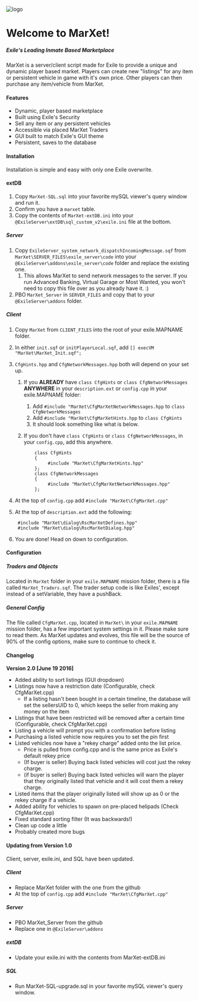 ![logo](http://puu.sh/pp1ty/864b4d13b2.jpg)
# Welcome to MarXet!
##### Exile's Leading Inmate Based Marketplace

MarXet is a server/client script made for Exile to provide a unique and dynamic player based market. Players can create new "listings" for any item or persistent vehicle in game with it's own price. Other players can then purchase any item/vehicle from MarXet.

#### Features
* Dynamic, player based marketplace
* Built using Exile's Security
* Sell any item or any persistent vehicles
* Accessible via placed MarXet Traders
* GUI built to match Exile's GUI theme
* Persistent, saves to the database

#### Installation
Installation is simple and easy with only one Exile overwrite.

#### extDB
1. Copy `MarXet-SQL.sql` into your favorite mySQL viewer's query window and run it.
2. Confirm you have a `marxet` table.
3. Copy the contents of `MarXet-extDB.ini` into your `@ExileServer\extDB\sql_custom_v2\exile.ini` file at the bottom.

##### Server
1. Copy `ExileServer_system_network_dispatchIncomingMessage.sqf` from `MarXet\SERVER_FILES\exile_server\code` into your `@ExileServer\addons\exile_server\code` folder and replace the existing one.
    1. This allows MarXet to send network messages to the server. If you run Advanced Banking, Virtual Garage or Most Wanted, you won't need to copy this file over as you already have it. :)
2. PBO `MarXet_Server` in `SERVER_FILES` and copy that to your `@ExileServer\addons` folder.

##### Client
1. Copy `MarXet` from `CLIENT_FILES` into the root of your exile.MAPNAME folder.
2. In either `init.sqf` or `initPlayerLocal.sqf`, add `[] execVM "MarXet\MarXet_Init.sqf";`
3. `CfgHints.hpp` and `CfgNetworkMessages.hpp` both will depend on your set up.
    1. If you **ALREADY** have `class CfgHints` or `class CfgNetworkMessages` **ANYWHERE** in your `description.ext` or `config.cpp` in your exile.MAPNAME folder:
        1. Add `#include "MarXet\CfgMarXetNetworkMessages.hpp` to `class CfgNetworkMessages`
        2. Add `#include "MarXet\CfgMarXetHints.hpp` to `class CfgHints`
        3. It should look something like what is below.
    2. If you don't have `class CfgHints` or `class CfgNetworkMessages`, in your `config.cpp`, add this anywhere.

               class CfgHints
               {
                    #include "MarXet\CfgMarXetHints.hpp"
               };
               class CfgNetworkMessages
               {
                    #include "MarXet\CfgMarXetNetworkMessages.hpp"
               };
4. At the top of `config.cpp` add `#include "MarXet\CfgMarXet.cpp"`
4. At the top of `description.ext` add the following:

        #include "MarXet\dialog\RscMarXetDefines.hpp"
        #include "MarXet\dialog\RscMarXetDialog.hpp"
5. You are done! Head on down to configuration.

#### Configuration

##### Traders and Objects
Located in `MarXet` folder in your `exile.MAPNAME` mission folder, there is a file called `MarXet_Traders.sqf`.
The trader setup code is like Exiles', except instead of a setVariable, they have a pushBack.

##### General Config
The file called `CfgMarXet.cpp`, located in `MarXet\` in your `exile.MAPNAME` mission folder, has a few important system settings in it. Please make sure to read them.
As MarXet updates and evolves, this file will be the source of 90% of the config options, make sure to continue to check it.


#### Changelog
**Version 2.0 [June 19 2016]**
* Added ability to sort listings (GUI dropdown)
* Listings now have a restriction date (Configurable, check CfgMarXet.cpp)
    * If a listing hasn't been bought in a certain timeline, the database will set the sellersUID to 0, which keeps the seller from making any money on the item
* Listings that have been restricted will be removed after a certain time (Configurable, check CfgMarXet.cpp)
* Listing a vehicle will prompt you with a confirmation before listing
* Purchasing a listed vehicle now requires you to set the pin first
* Listed vehicles now have a "rekey charge" added onto the list price.
    * Price is pulled from config.cpp and is the same price as Exile's default rekey price
    * (If buyer is seller) Buying back listed vehicles will cost just the rekey charge.
    * (if buyer is seller) Buying back listed vehicles will warn the player that they originally listed that vehicle and it will cost them a rekey charge.
* Listed items that the player originally listed will show up as 0 or the rekey charge if a vehicle.
* Added ability for vehicles to spawn on pre-placed helipads (Check CfgMarXet.cpp)
* Fixed standard sorting filter (It was backwards!)
* Clean up code a little
* Probably created more bugs

#### Updating from Version 1.0
Client, server, exile.ini, and SQL have been updated.
##### Client
* Replace MarXet folder with the one from the github
* At the top of `config.cpp` add `#include "MarXet\CfgMarXet.cpp"`

##### Server
* PBO MarXet_Server from the github
* Replace one in `@ExileServer\addons`

##### extDB
* Update your exile.ini with the contents from MarXet-extDB.ini

##### SQL
* Run MarXet-SQL-upgrade.sql in your favorite mySQL viewer's query window.
